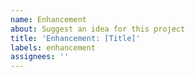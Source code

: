 ```yaml
---
name: Enhancement
about: Suggest an idea for this project
title: 'Enhancement: [Title]'
labels: enhancement
assignees: ''
---
```



